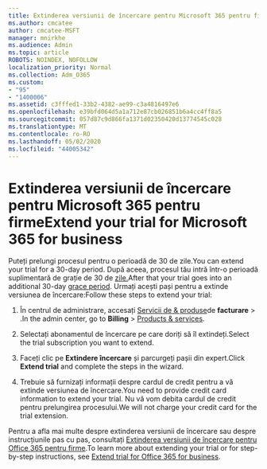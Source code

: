 ```yaml
---
title: Extinderea versiunii de încercare pentru Microsoft 365 pentru firme
ms.author: cmcatee
author: cmcatee-MSFT
manager: mnirkhe
ms.audience: Admin
ms.topic: article
ROBOTS: NOINDEX, NOFOLLOW
localization_priority: Normal
ms.collection: Adm_O365
ms.custom:
- "95"
- "1400006"
ms.assetid: c3fffed1-33b2-4382-ae99-c3a4816497e6
ms.openlocfilehash: e39bfd064d5a1a712e87cb026851b6a4cc4ff8a5
ms.sourcegitcommit: 057d87c9d866fa1371d02350420d13774545c028
ms.translationtype: MT
ms.contentlocale: ro-RO
ms.lasthandoff: 05/02/2020
ms.locfileid: "44005342"
---
```

# <a name="extend-your-trial-for-microsoft-365-for-business"></a><span data-ttu-id="14126-102">Extinderea versiunii de încercare pentru Microsoft 365 pentru firme</span><span class="sxs-lookup"><span data-stu-id="14126-102">Extend your trial for Microsoft 365 for business</span></span>

<span data-ttu-id="14126-103">Puteți prelungi procesul pentru o perioadă de 30 de zile.</span><span class="sxs-lookup"><span data-stu-id="14126-103">You can extend your trial for a 30-day period.</span></span> <span data-ttu-id="14126-104">După aceea, procesul tău intră într-o perioadă suplimentară de grație de 30 de [zile.](https://docs.microsoft.com/alchemyinsights/grace-period-for-microsoft-365-free-trial)</span><span class="sxs-lookup"><span data-stu-id="14126-104">After that your trial goes into an additional 30-day [grace period](https://docs.microsoft.com/alchemyinsights/grace-period-for-microsoft-365-free-trial).</span></span> <span data-ttu-id="14126-105">Urmați acești pași pentru a extinde versiunea de încercare:</span><span class="sxs-lookup"><span data-stu-id="14126-105">Follow these steps to extend your trial:</span></span>
  
1. <span data-ttu-id="14126-106">În centrul de administrare, accesați [Servicii de & produse](https://portal.office.com/adminportal/home#/subscriptions)de **facturare** \> .</span><span class="sxs-lookup"><span data-stu-id="14126-106">In the admin center, go to **Billing** \> [Products & services](https://portal.office.com/adminportal/home#/subscriptions).</span></span>

2. <span data-ttu-id="14126-107">Selectați abonamentul de încercare pe care doriți să îl extindeți.</span><span class="sxs-lookup"><span data-stu-id="14126-107">Select the trial subscription you want to extend.</span></span>

3. <span data-ttu-id="14126-108">Faceți clic pe **Extindere încercare** și parcurgeți pașii din expert.</span><span class="sxs-lookup"><span data-stu-id="14126-108">Click **Extend trial** and complete the steps in the wizard.</span></span>

4. <span data-ttu-id="14126-109">Trebuie să furnizați informații despre cardul de credit pentru a vă extinde versiunea de încercare.</span><span class="sxs-lookup"><span data-stu-id="14126-109">You need to provide credit card information to extend your trial.</span></span> <span data-ttu-id="14126-110">Nu vă vom debita cardul de credit pentru prelungirea procesului.</span><span class="sxs-lookup"><span data-stu-id="14126-110">We will not charge your credit card for the trial extension.</span></span>

<span data-ttu-id="14126-111">Pentru a afla mai multe despre extinderea versiunii de încercare sau despre instrucțiunile pas cu pas, consultați [Extinderea versiunii de încercare pentru Office 365 pentru firme](https://docs.microsoft.com/microsoft-365/commerce/extend-your-trial).</span><span class="sxs-lookup"><span data-stu-id="14126-111">To learn more about extending your trial or for step-by-step instructions, see [Extend trial for Office 365 for business](https://docs.microsoft.com/microsoft-365/commerce/extend-your-trial).</span></span>

